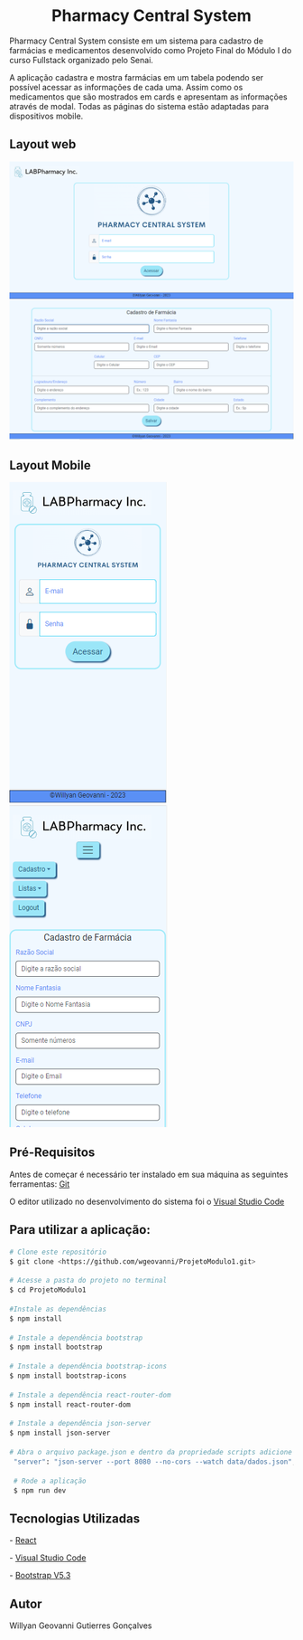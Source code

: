 <h1 align="center">Pharmacy Central System</h1>

<p>Pharmacy Central System consiste em um sistema para cadastro de farmácias e medicamentos desenvolvido como Projeto Final do Módulo I do curso Fullstack organizado pelo
Senai.</p>
<p>A aplicação cadastra e mostra farmácias em um tabela podendo ser possível acessar as informações de cada uma. Assim como os medicamentos que são mostrados em cards e
apresentam as informações através de modal. Todas as páginas do sistema estão adaptadas para dispositivos mobile.</p>

<h2>Layout web</h2>
<img src="assets/login.png" alt="Login" />
<img src="assets/form.png" alt="Cadastro de Farmácia" />

<h2>Layout Mobile</h2>
<img src="assets/loginmobile.png" alt="Formulário de login mobile" /><img src="assets/menumobile.png" alt="Cadastro Farmácia Mobile" />

<h2>Pré-Requisitos</h2>
<p>Antes de começar é necessário ter instalado em sua máquina as seguintes ferramentas: <a href="https://git-scm.com">Git</a></p>
<p>O editor utilizado no desenvolvimento do sistema foi o <a href="https://code.visualstudio.com/">Visual Studio Code</a>

<h2>Para utilizar a aplicação:</h2>

```bash
# Clone este repositório
$ git clone <https://github.com/wgeovanni/ProjetoModulo1.git>

# Acesse a pasta do projeto no terminal
$ cd ProjetoModulo1

#Instale as dependências
$ npm install

# Instale a dependência bootstrap
$ npm install bootstrap

# Instale a dependência bootstrap-icons
$ npm install bootstrap-icons

# Instale a dependência react-router-dom
$ npm install react-router-dom

# Instale a dependência json-server
$ npm install json-server

# Abra o arquivo package.json e dentro da propriedade scripts adicione a linha:
 "server": "json-server --port 8080 --no-cors --watch data/dados.json",
 
 # Rode a aplicação
 $ npm run dev
```

<h2>Tecnologias Utilizadas</h2>
<p>- <a href="https://pt-br.reactjs.org/">React</a></p>
<p>- <a href="https://code.visualstudio.com/">Visual Studio Code</a></p>
<p>- <a href="https://getbootstrap.com/">Bootstrap V5.3</a>

## Autor

<p>Willyan Geovanni Gutierres Gonçalves</p>
